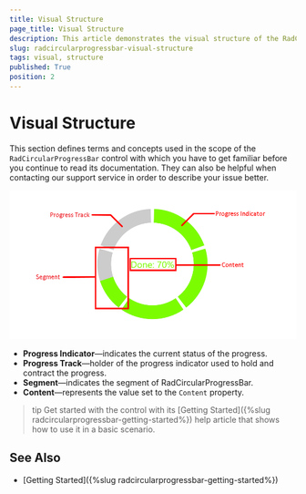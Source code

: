 ```yaml
---
title: Visual Structure
page_title: Visual Structure
description: This article demonstrates the visual structure of the RadCircularProgressBar control.
slug: radcircularprogressbar-visual-structure
tags: visual, structure
published: True
position: 2
---
```


# Visual Structure

This section defines terms and concepts used in the scope of the `RadCircularProgressBar` control with which you have to get familiar before you continue to read its documentation. They can also be helpful when contacting our support service in order to describe your issue better.

![](images/radcircularprogressbar-visual-structure-0.png)

* __Progress Indicator__&mdash;indicates the current status of the progress.
* __Progress Track__&mdash;holder of the progress indicator used to hold and contract the progress.
* __Segment__&mdash;indicates the segment of RadCircularProgressBar.
* __Content__&mdash;represents the value set to the `Content` property.

>tip Get started with the control with its [Getting Started]({%slug radcircularprogressbar-getting-started%}) help article that shows how to use it in a basic scenario.

## See Also
* [Getting Started]({%slug radcircularprogressbar-getting-started%})
